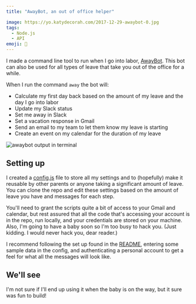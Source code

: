 ```yaml
---
title: "AwayBot, an out of office helper"

image: https://yo.katydecorah.com/2017-12-29-awaybot-0.jpg
tags:
  - Node.js
  - API
emoji: 🌊
---
```


I made a command line tool to run when I go into labor, [AwayBot](https://github.com/katydecorah/awaybot). This bot can also be used for all types of leave that take you out of the office for a while.

When I run the command `away` the bot will:

- Calculate my first day back based on the amount of my leave and the day I go into labor
- Update my Slack status
- Set me away in Slack
- Set a vacation response in Gmail
- Send an email to my team to let them know my leave is starting
- Create an event on my calendar for the duration of my leave

![awaybot output in terminal](//yo.katydecorah.com/2017-12-29-awaybot-1.png)

## Setting up

I created a [config.js](https://github.com/katydecorah/awaybot/blob/master/config.js) file to store all my settings and to (hopefully) make it reusable by other parents or anyone taking a significant amount of leave. You can clone the repo and edit these settings based on the amount of leave you have and messages for each step.

You'll need to grant the scripts quite a bit of access to your Gmail and calendar, but rest assured that all the code that's accessing your account is in the repo, run locally, and your credentials are stored on your machine. Also, I'm going to have a baby soon so I'm too busy to hack you. (Just kidding. I would never hack you, dear reader.)

I recommend following the set up found in the [README](https://github.com/katydecorah/awaybot#set-up), entering some sample data in the config, and authenticating a personal account to get a feel for what all the messages will look like.

## We'll see

I'm not sure if I'll end up using it when the baby is on the way, but it sure was fun to build!
